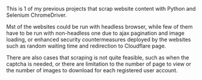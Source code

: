 This is 1 of my previous projects that scrap website content with Python and Selenium ChromeDriver.

Mst of the websites could be run with headless browser, while few of them have to be run with non-headless one due to ajax pagination and image loading, or enhanced security countermeasures deployed by the websites such as random waiting time and redirection to Cloudflare page.

There are also cases that scraping is not quite feasible, such as when the captcha is needed, or there are limitation to the number of page to view or the number of images to download for each registered user account.
